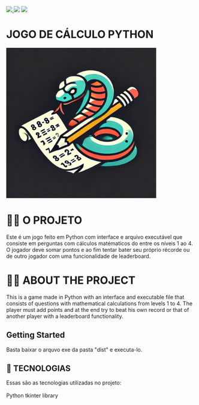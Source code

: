 <div> 
  <a href="https://www.linkedin.com/in/kauan-modolo-carriço" target="_blank"><img src="https://img.shields.io/badge/-LinkedIn-%230077B5?style=for-the-badge&logo=linkedin&logoColor=white" target="_blank"</a> 
  <a href="https://instagram.com/kau_modolo" target="_blank"><img src="https://img.shields.io/badge/-Instagram-%23E4405F?style=for-the-badge&logo=instagram&logoColor=white" target="_blank"></a>
  <a href = "mailto:kauanmodolo@hotmail.com"><img src="https://img.shields.io/badge/-Gmail-%23333?style=for-the-badge&logo=gmail&logoColor=white" target="_blank"></a>  
</div>
<h1> JOGO DE CÁLCULO PYTHON </h1>

<img src="images/Logo-1.png" alt="Logo" width="400"/>

# 👨‍💻 O PROJETO
Este é um jogo feito em Python com interface e arquivo executável que consiste em perguntas com cálculos matématicos do entre os níveis 1 ao 4. O jogador deve somar pontos e ao fim tentar bater seu próprio récorde ou de outro jogador com uma funcionalidade de leaderboard.

# 👨‍💻 ABOUT THE PROJECT
This is a game made in Python with an interface and executable file that consists of questions with mathematical calculations from levels 1 to 4. The player must add points and at the end try to beat his own record or that of another player with a leaderboard functionality.

## Getting Started
Basta baixar o arquvo exe da pasta "dist" e executa-lo.

## 🚀 TECNOLOGIAS
Essas são as tecnologias utilizadas no projeto:
<br>
<br>
Python
tkinter library

